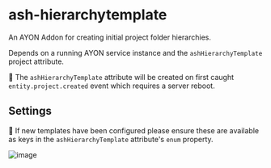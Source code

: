 # ash-hierarchytemplate
An AYON Addon for creating initial project folder hierarchies.

Depends on a running AYON service instance and the `ashHierarchyTemplate` project attribute.

📝 The `ashHierarchyTemplate` attribute will be created on first caught `entity.project.created` event which requires a server reboot.

## Settings

📝 If new templates have been configured please ensure these are available as keys in the `ashHierarchyTemplate` attribute's `enum` property.

![image](https://github.com/user-attachments/assets/386b82b1-960d-4bbb-89a7-8831b7cec29c)
